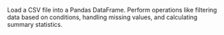 Load a CSV file into a Pandas
DataFrame. Perform operations like
filtering data based on conditions, handling
missing values, and calculating summary
statistics.
